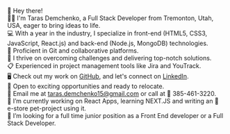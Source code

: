 👋 Hey there!  
🧑‍💻 I'm Taras Demchenko, a Full Stack Developer from Tremonton, Utah, USA, eager to bring ideas to life.  
💻 With a year in the industry, I specialize in front-end (HTML5, CSS3, JavaScript, React.js) and back-end (Node.js, MongoDB) technologies.  
👥 Proficient in Git and collaborative platforms.  
🦾 I thrive on overcoming challenges and delivering top-notch solutions.  
📋 Experienced in project management tools like Jira and YouTrack.  
🖥️ Check out my work on [GitHub](https://github.com/Meelenych), and let's connect on [LinkedIn](https://www.linkedin.com/in/taras-demchenko/).  
🚙 Open to exciting opportunities and ready to relocate.  
📧 Email me at taras.demchenko15@gmail.com or call at 📱 385-461-3220.   
🔭 I’m currently working on React Apps, learning NEXT.JS and writing an 🛒 e-store pet-project using it.   
👯 I’m looking for a full time junior position as a Front End developer or a Full Stack Developer.  
